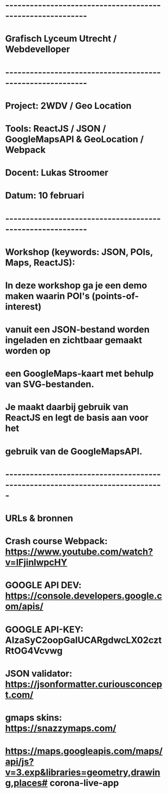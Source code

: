 # ----------------------------------------------------------
# Grafisch Lyceum Utrecht / Webdevelloper
# ----------------------------------------------------------
# Project:   2WDV / Geo Location
# Tools:     ReactJS / JSON / GoogleMapsAPI & GeoLocation / Webpack
# Docent:    Lukas Stroomer
# Datum:     10 februari
# ----------------------------------------------------------
#
# Workshop (keywords: JSON, POIs, Maps, ReactJS):
# 
# In deze workshop ga je een demo maken waarin POI's (points-of-interest) 
# vanuit een JSON-bestand worden ingeladen en zichtbaar gemaakt worden op  
# een GoogleMaps-kaart met behulp van SVG-bestanden.
# Je maakt daarbij gebruik van ReactJS en legt de basis aan voor het 
# gebruik van de GoogleMapsAPI.
# -----------------------------------------------------------------------------
#
# URLs & bronnen
# 
# Crash course Webpack: https://www.youtube.com/watch?v=lFjinlwpcHY
# GOOGLE API DEV:       https://console.developers.google.com/apis/ 
# GOOGLE API-KEY:       AIzaSyC2oopGaIUCARgdwcLX02cztRtOG4Vcvwg
# JSON validator:       https://jsonformatter.curiousconcept.com/
# gmaps skins:          https://snazzymaps.com/
# https://maps.googleapis.com/maps/api/js?v=3.exp&libraries=geometry,drawing,places# corona-live-app
